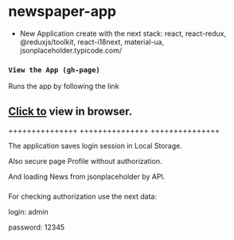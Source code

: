 # newspaper-app 
- New Application create with the next stack:
react, react-redux, @reduxjs/toolkit, react-i18next, material-ua, jsonplaceholder.typicode.com/

### `View the App (gh-page)`

Runs the app by following the link
## [Click to](https://hustle2live.github.io/newspaper-app/) view in browser.


+++++++++++++++
+++++++++++++++
+++++++++++++++


The application saves login session in Local Storage.

Also secure page Profile without authorization.

And loading News from jsonplaceholder by API.

###
For checking authorization use the next data:

login: admin

password: 12345


